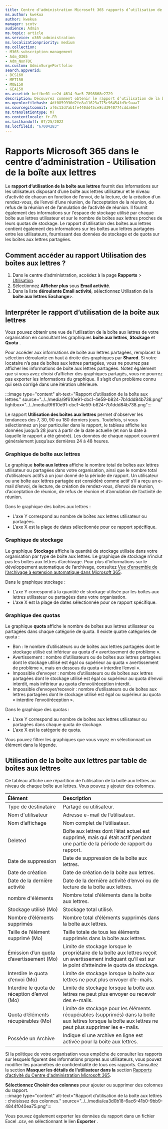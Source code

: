```yaml
---
title: Centre d'administration Microsoft 365 rapports d’utilisation de boîte aux lettres
ms.author: kwekua
author: kwekua
manager: scotv
audience: Admin
ms.topic: article
ms.service: o365-administration
ms.localizationpriority: medium
ms.collection:
- M365-subscription-management
- Adm_O365
- Adm_NonTOC
ms.custom: AdminSurgePortfolio
search.appverid:
- BCS160
- MET150
- MOE150
- GEA150
ms.assetid: beffbe01-ce2d-4614-9ae5-7898868e2729
description: Découvrez comment obtenir le rapport d’utilisation de la boîte aux lettres pour connaître les niveaux d’activité des utilisateurs disposant d’une boîte aux lettres utilisateur, ainsi que les informations de stockage et de quota pour chacun d’entre elles.
ms.openlocfilehash: 4df0859930d2fe8a11623a775c96454fd3c9aaa7
ms.sourcegitcommit: af6c13d7ab1fe440dd45ce8cd3940774cdda66ef
ms.translationtype: MT
ms.contentlocale: fr-FR
ms.lasthandoff: 07/25/2022
ms.locfileid: "67004283"
---
```

# <a name="microsoft-365-reports-in-the-admin-center---mailbox-usage"></a>Rapports Microsoft 365 dans le centre d’administration - Utilisation de la boîte aux lettres

Le **rapport d’utilisation de la boîte aux lettres** fournit des informations sur les utilisateurs disposant d’une boîte aux lettres utilisateur et le niveau d’activité de chacun en fonction de l’envoi, de la lecture, de la création d’un rendez-vous, de l’envoi d’une réunion, de l’acceptation de la réunion, du refus de la réunion et de l’annulation de l’activité de réunion. Il fournit également des informations sur l'espace de stockage utilisé par chaque boîte aux lettres utilisateur et sur le nombre de boîtes aux lettres proches de leurs quotas de stockage. Le rapport d’utilisation des boîtes aux lettres contient également des informations sur les boîtes aux lettres partagées entre les utilisateurs, fournissant des données de stockage et de quota sur les boîtes aux lettres partagées.
 
## <a name="how-to-get-to-the-mailbox-usage-report"></a>Comment accéder au rapport Utilisation des boîtes aux lettres ?

1. Dans le centre d’administration, accédez à la page **Rapports** \> <a href="https://go.microsoft.com/fwlink/p/?linkid=2074756" target="_blank">Utilisation</a>.
2. Sélectionnez **Afficher plus** sous **Email activité**. 
3. Dans la liste **déroulante Email activité**, sélectionnez Utilisation de la **boîte aux lettres** **Exchange**\>.

## <a name="interpret-the-mailbox-usage-report"></a>Interpréter le rapport d’utilisation de la boîte aux lettres

Vous pouvez obtenir une vue de l’utilisation de la boîte aux lettres de votre organisation en consultant les graphiques **boîte aux lettres**, **Stockage** et **Quota** .

Pour accéder aux informations de boîte aux lettres partagées, remplacez la sélection déroulante en haut à droite des graphiques par **Shared**.  Si votre locataire n’a pas de boîtes aux lettres partagées, vous ne pourrez pas afficher les informations de boîte aux lettres partagées.  Notez également que si vous avez choisi d’afficher des graphiques partagés, vous ne pourrez pas exporter les informations du graphique. Il s’agit d’un problème connu qui sera corrigé dans une itération ultérieure.
  
:::image type="content" alt-text="Rapport d’utilisation de la boîte aux lettres." source="../../media/9f610e91-cbc1-4e59-b824-7b1ddd84b738.png" lightbox="../../media/9f610e91-cbc1-4e59-b824-7b1ddd84b738.png":::

Le rapport **Utilisation des boîtes aux lettres** permet d'observer les tendances des 7, 30, 90 ou 180 derniers jours. Toutefois, si vous sélectionnez un jour particulier dans le rapport, le tableau affiche les données jusqu’à 28 jours à partir de la date actuelle (et non la date à laquelle le rapport a été généré). Les données de chaque rapport couvrent généralement jusqu’aux dernières 24 à 48 heures.

### <a name="the-mailbox-chart"></a>Graphique de boîte aux lettres

Le graphique **boîte aux lettres** affiche le nombre total de boîtes aux lettres utilisateur ou partagées dans votre organisation, ainsi que le nombre total d’utilisateurs actifs à un jour donné de la période de rapport. Un utilisateur ou une boîte aux lettres partagée est considéré comme actif s’il a reçu un e-mail d’envoi, de lecture, de création de rendez-vous, d’envoi de réunion, d’acceptation de réunion, de refus de réunion et d’annulation de l’activité de réunion.

Dans le graphique des boîtes aux lettres :
- L’axe Y correspond au nombre de boîtes aux lettres utilisateur ou partagées. 
- L’axe X est la plage de dates sélectionnée pour ce rapport spécifique.

### <a name="the-storage-chart"></a>Graphique de stockage

Le graphique **Stockage** affiche la quantité de stockage utilisée dans votre organisation par type de boîte aux lettres. Le graphique de stockage n’inclut pas les boîtes aux lettres d’archivage. Pour plus d’informations sur le développement automatique de l’archivage, consultez [Vue d’ensemble de l’archivage à extension automatique dans Microsoft 365](../../compliance/autoexpanding-archiving.md).

Dans le graphique stockage :
- L’axe Y correspond à la quantité de stockage utilisée par les boîtes aux lettres utilisateur ou partagées dans votre organisation.
- L’axe X est la plage de dates sélectionnée pour ce rapport spécifique.

### <a name="the-quota-chart"></a>Graphique des quotas

Le graphique **quota** affiche le nombre de boîtes aux lettres utilisateur ou partagées dans chaque catégorie de quota. Il existe quatre catégories de quota : 
- Bon : le nombre d’utilisateurs ou de boîtes aux lettres partagées dont le stockage utilisé est inférieur au quota d'« avertissement de problème ».
- Avertissement : nombre d’utilisateurs ou de boîtes aux lettres partagées dont le stockage utilisé est égal ou supérieur au quota « avertissement de problème », mais en dessous du quota « interdire l’envoi ».
- Impossible d’envoyer : nombre d’utilisateurs ou de boîtes aux lettres partagées dont le stockage utilisé est égal ou supérieur au quota d’envoi interdit, mais inférieur au quota d’envoi/réception interdit.
- Impossible d’envoyer/recevoir : nombre d’utilisateurs ou de boîtes aux lettres partagées dont le stockage utilisé est égal ou supérieur au quota « interdire l’envoi/réception ».

Dans le graphique des quotas :
- L’axe Y correspond au nombre de boîtes aux lettres utilisateur ou partagées dans chaque quota de stockage.
- L’axe X est la catégorie de quota.

Vous pouvez filtrer les graphiques que vous voyez en sélectionnant un élément dans la légende.

## <a name="mailbox-usage-per-mailbox-table"></a>Utilisation de la boîte aux lettres par table de boîtes aux lettres

Ce tableau affiche une répartition de l’utilisation de la boîte aux lettres au niveau de chaque boîte aux lettres. Vous pouvez y ajouter des colonnes. 

|Élément|Description|
|:-----|:-----|
|Type de destinataire |Partagé ou utilisateur. |
|Nom d'utilisateur |Adresse e-mail de l’utilisateur. |
|Nom d’affichage  |Nom complet de l’utilisateur. |
|Deleted |Boîte aux lettres dont l’état actuel est supprimé, mais qui était actif pendant une partie de la période de rapport du rapport.|
|Date de suppression |Date de suppression de la boîte aux lettres. |
|Date de création | Date de création de la boîte aux lettres.  |
|Date de la dernière activité | Date de la dernière activité d’envoi ou de lecture de la boîte aux lettres.   |
|nombre d'éléments|Nombre total d’éléments dans la boîte aux lettres. |
|Stockage utilisé (Mo)|Stockage total utilisé. |
|Nombre d’éléments supprimés|Nombre total d’éléments supprimés dans la boîte aux lettres. |
|Taille de l’élément supprimé (Mo)|Taille totale de tous les éléments supprimés dans la boîte aux lettres. |
|Émission d’un quota d’avertissement (Mo)|Limite de stockage lorsque le propriétaire de la boîte aux lettres reçoit un avertissement indiquant qu’il est sur le point d’atteindre le quota de stockage.  |
|Interdire le quota d’envoi (Mo)|Limite de stockage lorsque la boîte aux lettres ne peut plus envoyer d’e-mails. |
|Interdire le quota de réception d’envoi (Mo)|Limite de stockage lorsque la boîte aux lettres ne peut plus envoyer ou recevoir des e-mails. |
|Quota d’éléments récupérables (Mo)|Limite de stockage pour les éléments récupérables (supprimés) dans la boîte aux lettres lorsque la boîte aux lettres ne peut plus supprimer les e-mails. |
|Possède un Archive|Indique si une archive en ligne est activée pour la boîte aux lettres. |


Si la politique de votre organisation vous empêche de consulter les rapports sur lesquels figurent des informations propres aux utilisateurs, vous pouvez modifier les paramètres de confidentialité de tous ces rapports. Consultez la section **Masquer les détails de l’utilisateur dans la** section [Rapports d’activité du Centre d'administration Microsoft 365](activity-reports.md).

**Sélectionnez Choisir des colonnes** pour ajouter ou supprimer des colonnes du rapport.  <br/> :::image type="content" alt-text="Rapport d’utilisation de la boîte aux lettres : choisissez des colonnes." source="../../media/ea3d0b18-6ac6-41b0-9bb9-4844f040ea75.png":::

Vous pouvez également exporter les données du rapport dans un fichier Excel .csv, en sélectionnant le lien **Exporter** . 